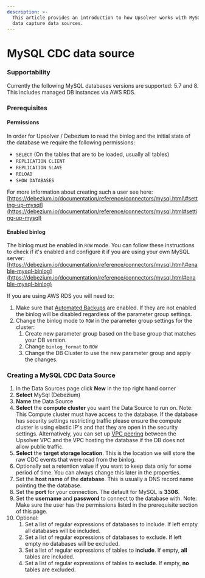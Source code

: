 ```yaml
---
description: >-
  This article provides an introduction to how Upsolver works with MySQL change
  data capture data sources.
---
```


# MySQL CDC data source

### Supportability

Currently the following MySQL databases versions are supported: 5.7 and 8. This includes managed DB instances via AWS RDS.

### Prerequisites

#### Permissions

In order for Upsolver / Debezium to read the binlog and the initial state of the database we require the following permissions:

* `SELECT` \(On the tables that are to be loaded, usually all tables\)
* `REPLICATION CLIENT`
* `REPLICATION SLAVE`
* `RELOAD`
* `SHOW DATABASES`

For more information about creating such a user see here: [https://debezium.io/documentation/reference/connectors/mysql.html\#setting-up-mysql](https://debezium.io/documentation/reference/connectors/mysql.html#setting-up-mysql)

#### Enabled binlog

The binlog must be enabled in `ROW` mode. You can follow these instructions to check if it's enabled and configure it if you are using your own MySQL server: [https://debezium.io/documentation/reference/connectors/mysql.html\#enable-mysql-binlog](https://debezium.io/documentation/reference/connectors/mysql.html#enable-mysql-binlog)

If you are using AWS RDS you will need to:

1. Make sure that [Automated Backups](https://docs.aws.amazon.com/AmazonRDS/latest/UserGuide/USER_WorkingWithAutomatedBackups.html) are enabled. If they are not enabled the binlog will be disabled regardless of the parameter group settings.
2. Change the binlog mode to `ROW` in the parameter group settings for the cluster:
   1. Create new parameter group based on the base group that matches your DB version.
   2. Change `binlog_format` to `ROW`
   3. Change the DB Cluster to use the new parameter group and apply the changes. 

### Creating a MySQL CDC Data Source

1. In the Data Sources page click **New** in the top right hand corner
2. **Select** MySql \(Debezium\)
3. **Name** the Data Source
4. **Select** the **compute cluster** you want the Data Source to run on.  Note: This Compute cluster must have access to the database. If the database has security settings restricting traffic please ensure the compute cluster is using elastic IP's and that they are open in the security settings. Alternatively, you can set up [VPC peering](../../getting-started/upsolver-aws-deployment-guide/vpc-peering.md) between the Upsolver VPC and the VPC hosting the database if the DB does not allow public traffic.
5. **Select** the **target storage location**. This is the location we will store the raw CDC events that were read from the binlog. 
6. Optionally set a retention value if you want to keep data only for some period of time. You can always change this later in the properties.
7. Set the **host name** of the **database**. This is usually a DNS record name pointing the the database. 
8. Set the **port** for your connection. The default for MySQL is **3306**.
9. Set the **username** and **password** to connect to the database with. Note: Make sure the user has the permissions listed in the prerequisite section of this page. 
10. Optional:
    1. Set a list of regular expressions of databases to include. If left empty all databases will be included. 
    2. Set a list of regular expressions of databases to exclude. If left empty no databases will be excluded.
    3. Set a list of regular expressions of tables to **include**. If empty, **all** tables are included.
    4. Set a list of regular expressions of tables to **exclude**. If empty, **no** tables are excluded.

